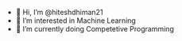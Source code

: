 - 👋 Hi, I’m @hiteshdhiman21
- 👀 I’m interested in Machine Learning
- 🌱 I’m currently doing Competetive Programming


<!---
hiteshdhiman21/hiteshdhiman21 is a ✨ special ✨ repository because its `README.md` (this file) appears on your GitHub profile.
You can click the Preview link to take a look at your changes.
--->

